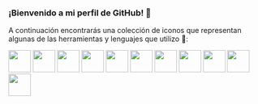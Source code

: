### ¡Bienvenido a mi perfil de GitHub! 👋

A continuación encontrarás una colección de iconos que representan algunas de las herramientas y lenguajes que utilizo 🔽:

<p align="left">
  <img src="https://img.icons8.com/color/96/000000/html-5.png" width="44"/>
  <img src="https://img.icons8.com/color/96/000000/css3.png" width="44"/>
  <img src="https://img.icons8.com/color/96/000000/javascript.png" width="44"/>
  <img src="https://img.icons8.com/color/96/000000/vue-js.png" width="44"/>
  <img src="https://laravel.com/img/logomark.min.svg" width="44"/>
  <img src="https://img.icons8.com/color/96/000000/php-logo.png" width="44"/>
  <img src="https://img.icons8.com/color/96/000000/bootstrap.png" width="44"/>
  <img src="https://img.icons8.com/color/96/000000/java-coffee-cup-logo.png" width="44"/>
  <img src="https://img.icons8.com/color/96/000000/sass.png" width="44"/>
  <img src="https://img.icons8.com/ios-filled/100/000000/astro.png" width="44"/>
  <img src="https://img.icons8.com/ios-filled/100/000000/tailwind-css.png" width="44"/>
</p>

